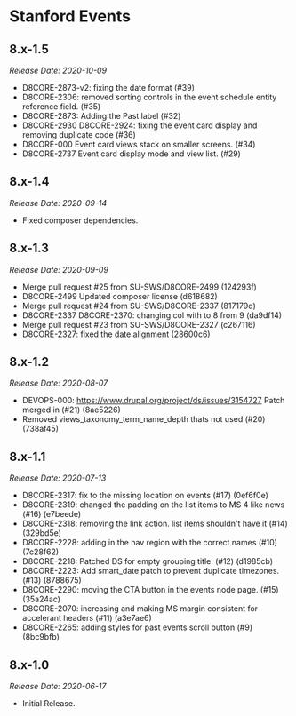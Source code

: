 # Stanford Events

8.x-1.5
--------------------------------------------------------------------------------
_Release Date: 2020-10-09_

- D8CORE-2873-v2: fixing the date format (#39)
- D8CORE-2306: removed sorting controls in the event schedule entity reference field. (#35)
- D8CORE-2873: Adding the Past label (#32)
- D8CORE-2930 D8CORE-2924: fixing the event card display and removing duplicate code (#36)
- D8CORE-000 Event card views stack on smaller screens. (#34)
- D8CORE-2737 Event card display mode and view list. (#29)

8.x-1.4
--------------------------------------------------------------------------------
_Release Date: 2020-09-14_

- Fixed composer dependencies.

8.x-1.3
--------------------------------------------------------------------------------
_Release Date: 2020-09-09_

- Merge pull request #25 from SU-SWS/D8CORE-2499 (124293f)
- D8CORE-2499 Updated composer license (d618682)
- Merge pull request #24 from SU-SWS/D8CORE-2337 (817179d)
- D8CORE-2337 D8CORE-2370: changing col with to 8 from 9 (da9df14)
- Merge pull request #23 from SU-SWS/D8CORE-2327 (c267116)
- D8CORE-2327: fixed the date alignment (28600c6)

8.x-1.2
--------------------------------------------------------------------------------
_Release Date: 2020-08-07_

- DEVOPS-000: https://www.drupal.org/project/ds/issues/3154727 Patch merged in (#21) (8ae5226)
- Removed views_taxonomy_term_name_depth thats not used (#20) (738af45)

8.x-1.1
--------------------------------------------------------------------------------
_Release Date: 2020-07-13_

- D8CORE-2317: fix to the missing location on events (#17) (0ef6f0e)
- D8CORE-2319: changed the padding on the list items to MS 4 like news (#16) (e7beede)
- D8CORE-2318: removing the link action. list items shouldn't have it (#14) (329bd5e)
- D8CORE-2228: adding in the nav region with the correct names (#10) (7c28f62)
- D8CORE-2218: Patched DS for empty grouping title. (#12) (d1985cb)
- D8CORE-2223: Add smart_date patch to prevent duplicate timezones. (#13) (8788675)
- D8CORE-2290: moving the CTA button in the events node page. (#15) (35a24ac)
- D8CORE-2070: increasing and making MS margin consistent for accelerant headers (#11) (a3e7ae6)
- D8CORE-2265: adding styles for past events scroll button (#9) (8bc9bfb)

8.x-1.0
--------------------------------------------------------------------------------
_Release Date: 2020-06-17_

- Initial Release.
